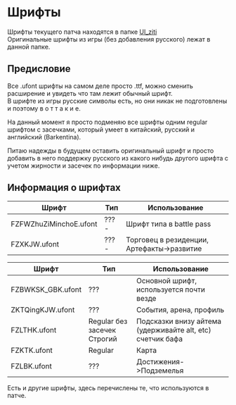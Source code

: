 # Шрифты

Шрифты текущего патча находятся в папке [UI_ziti](../../patch/tw/~Ru_Patch_P/ZhuxianClient/Content/UI/UI_Texture/UI_ziti)
<br>Оригинальные шрифты из игры (без добавления русского) лежат в данной папке.

## Предисловие

Все .ufont шрифты на самом деле просто .ttf, можно сменить расширение и увидеть что там лежит обычный шрифт.
<br> В шрифте из игры русские символы есть, но они никак не подготовлены и поэтому в о т  т а к и е.

На данный момент я просто подменяю все шрифты одним regular шрифтом с засечками,
который умеет в китайский, русский и английский (Barkentina).

Питаю надежды в будущем оставить оригинальный шрифт и просто добавить в него поддержку
русского из какого нибудь другого шрифта с учетом жирности и засечек по информации ниже.

## Информация о шрифтах

| Шрифт                    | Тип                              | Использование                                                         |
|--------------------------|----------------------------------|-----------------------------------------------------------------------|
| FZFWZhuZiMinchoE.ufont   | ???    -                         | Шрифт типа в battle pass                                              |
| FZXKJW.ufont             | ???    -                         | Торговец в резиденции, Артефакты->развитие                            |


| Шрифт             | Тип                              | Использование                                                 |
|-------------------|----------------------------------|---------------------------------------------------------------|
| FZBWKSK_GBK.ufont | ???                              | Основной шрифт, используется почти везде                      |
| ZKTQingKJW.ufont  | ???                              | События, арена, профиль                                       |
| FZLTHK.ufont      | Regular без засечек <br> Строгий | Подсказки внизу айтема (удерживайте alt, etc)<br>счетчик бафа |
| FZKTK.ufont       | Regular                          | Карта                                                         |
| FZLBK.ufont       | ???                              | Достижения->Подземелья                                        |


Есть и другие шрифты, здесь перечислены те, что используются в патче.
